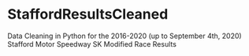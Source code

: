 # StaffordResultsCleaned
Data Cleaning in Python for the 2016-2020 (up to September 4th, 2020) Stafford Motor Speedway SK Modified Race Results
